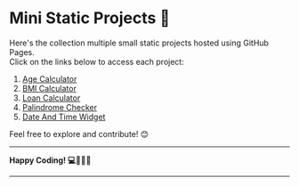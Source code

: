 # Mini Static Projects 🚀

Here's the collection multiple small static projects hosted using GitHub Pages.  
Click on the links below to access each project:

1. [Age Calculator](https://Gopi-Kumar18.github.io/Mini_Static_Projects/AgeCalculator/)
2. [BMI Calculator](https://Gopi-Kumar18.github.io/Mini_Static_Projects/BMI_Calculator/)
3. [Loan Calculator](https://Gopi-Kumar18.github.io/Mini_Static_Projects/LoanCalculator/)
4. [Palindrome Checker](https://Gopi-Kumar18.github.io/Mini_Static_Projects/PalindromeChecker/)
5. [Date And Time Widget](https://Gopi-Kumar18.github.io/Mini_Static_Projects/DateAndTimeWidget/)

Feel free to explore and contribute! 😊  

---

**Happy Coding! 💻👨‍💻😊**

------
